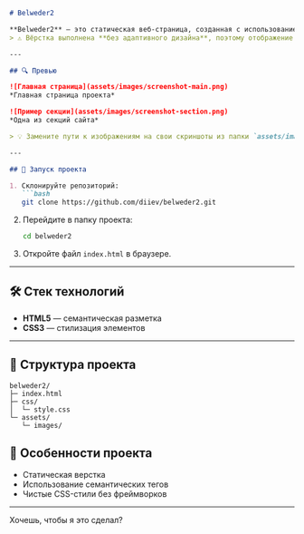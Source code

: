````markdown
# Belweder2

**Belweder2** — это статическая веб-страница, созданная с использованием HTML и CSS.  
> ⚠️ Вёрстка выполнена **без адаптивного дизайна**, поэтому отображение на мобильных устройствах может быть некорректным.

---

## 🔍 Превью

![Главная страница](assets/images/screenshot-main.png)  
*Главная страница проекта*

![Пример секции](assets/images/screenshot-section.png)  
*Одна из секций сайта*

> 💡 Замените пути к изображениям на свои скриншоты из папки `assets/images`.

---

## 🚀 Запуск проекта

1. Склонируйте репозиторий:
   ```bash
   git clone https://github.com/diiev/belweder2.git
````

2. Перейдите в папку проекта:

   ```bash
   cd belweder2
   ```
3. Откройте файл `index.html` в браузере.

---

## 🛠 Стек технологий

* **HTML5** — семантическая разметка
* **CSS3** — стилизация элементов

---

## 📂 Структура проекта

```
belweder2/
├─ index.html
├─ css/
│  └─ style.css
└─ assets/
   └─ images/
```

## 🎯 Особенности проекта

* Статическая верстка
* Использование семантических тегов
* Чистые CSS-стили без фреймворков

---


Хочешь, чтобы я это сделал?
```
